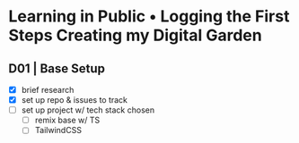 # Learning in Public • Logging the First Steps Creating my Digital Garden

## D01 | Base Setup

- [x] brief research
- [x] set up repo & issues to track
- [ ] set up project w/ tech stack chosen
  - [ ] remix base w/ TS
  - [ ] TailwindCSS
